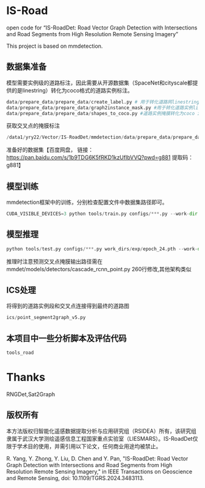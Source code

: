# IS-Road
open code for “IS-RoadDet: Road Vector Graph Detection with Intersections and Road Segments from High Resolution Remote Sensing Imagery”

This project is based on mmdetection.
## 数据集准备
模型需要实例级的道路标注，因此需要从开源数据集（SpaceNet和cityscale都提供的是linestring）转化为coco格式的道路实例标注。
```python
data/prepare_data/prepare_data/create_label.py # 用于转化道路网linestring为道路实例linstring
data/prepare_data/prepare_data/graph2instance_mask.py #用于转化道路实例linestring为道路instance掩膜
data/prepare_data/prepare_data/shapes_to_coco.py #道路实例掩膜转化为coco instance格式
```
获取交叉点的掩膜标注
```python
/data1/yry22/Vector/IS-RoadDet/mmdetection/data/prepare_data/prepare_data/pointmask_maker.py
```
准备好的数据集【百度网盘，
链接：https://pan.baidu.com/s/1b9TDG6K5fRKD1kzUfIbVVQ?pwd=g881 
提取码：g881】

## 模型训练
mmdetection框架中的训练，分别检查配置文件中数据集路径即可。
```python
CUDA_VISIBLE_DEVICES=3 python tools/train.py configs/***.py --work-dir ./work_dirs/exp/
```
## 模型推理
```python
python tools/test.py configs/***.py work_dirs/exp/epoch_24.pth --work-dir work_dirs/exp --show --show-dir test_out/
```
推理时注意预测交叉点掩膜输出路径需在 mmdet/models/detectors/cascade_rcnn_point.py 260行修改,其他架构类似

## ICS处理
将得到的道路实例段和交叉点连接得到最终的道路图
```python
ics/point_segment2graph_v5.py
```

## 本项目中一些分析脚本及评估代码
```python
tools_road
```
# Thanks
RNGDet,Sat2Graph
## 版权所有
本方法版权归智能化遥感数据提取分析与应用研究组（RSIDEA）所有，该研究组隶属于武汉大学测绘遥感信息工程国家重点实验室（LIESMARS）。IS-RoadDet仅限于学术目的使用，并需引用以下论文，任何商业用途均被禁止。

R. Yang, Y. Zhong, Y. Liu, D. Chen and Y. Pan, "IS-RoadDet: Road Vector Graph Detection with Intersections and Road Segments from High Resolution Remote Sensing Imagery," in IEEE Transactions on Geoscience and Remote Sensing, doi: 10.1109/TGRS.2024.3483113.

